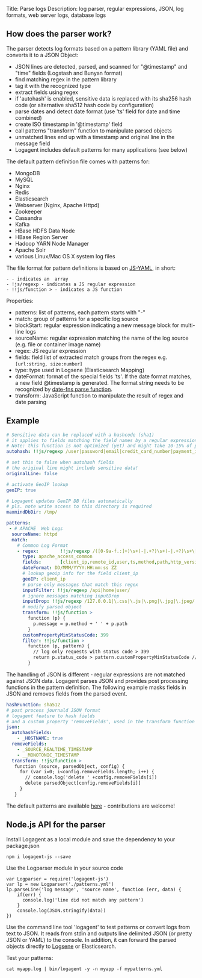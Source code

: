 Title: Parse logs 
Description: log parser, regular expressions, JSON, log formats, web server logs, database logs

## How does the parser work?

The parser detects log formats based on a pattern library (YAML file) and converts it to a JSON Object:

- JSON lines are detected, parsed, and scanned for "@timestamp" and "time" fields (Logstash and Bunyan format)
- find matching regex in the pattern library
- tag it with the recognized type
- extract fields using regex
- if 'autohash' is enabled, sensitive data is replaced with its sha256 hash code (or alternative sha512 hash code by configuration)
- parse dates and detect date format (use 'ts' field for date and time combined) 
- create ISO timestamp in '@timestamp' field
- call patterns "transform" function to manipulate parsed objects
- unmatched lines end up with a timestamp and original line in the message field
- Logagent includes default patterns for many applications (see below)

The default pattern definition file comes with patterns for:

- MongoDB
- MySQL
- Nginx
- Redis
- Elasticsearch
- Webserver (Nginx, Apache Httpd)
- Zookeeper
- Cassandra
- Kafka
- HBase HDFS Data Node
- HBase Region Server
- Hadoop YARN Node Manager
- Apache Solr
- various Linux/Mac OS X system log files

The file format for pattern definitions is based on [JS-YAML](https://nodeca.github.io/js-yaml/), in short:
```
- - indicates an  array
- !js/regexp - indicates a JS regular expression
- !!js/function > - indicates a JS function 
```

Properties:

- patterns: list of patterns, each pattern starts with "-"
- match: group of patterns for a specific log source
- blockStart: regular expression indicating a new message block for multi-line logs
- sourceName: regular expression matching the name of the log source (e.g. file or container image name)
- regex: JS regular expression 
- fields: field list of extracted match groups from the regex e.g. `[url:string, size:number]`
- type: type used in Logsene (Elasticsearch Mapping)
- dateFormat: format of the special fields 'ts'.  If the date format matches, a new field @timestamp is generated.
  The format string needs to be recognized by [date-fns parse function](https://date-fns.org/v2.0.0-alpha.6/docs/parse). 
- transform: JavaScript function to manipulate the result of regex and date parsing

## Example

```yaml
# Sensitive data can be replaced with a hashcode (sha1)
# it applies to fields matching the field names by a regular expression
# Note: this function is not optimized (yet) and might take 10-15% of performance
autohash: !!js/regexp /user|password|email|credit_card_number|payment_info/i

# set this to false when autohash fields
# the original line might include sensitive data!
originalLine: false

# activate GeoIP lookup
geoIP: true

# Logagent updates GeoIP DB files automatically
# pls. note write access to this directory is required
maxmindDbDir: /tmp/

patterns: 
 - # APACHE  Web Logs
  sourceName: httpd
  match: 
    # Common Log Format
    - regex:        !!js/regexp /([0-9a-f.:]+)\s+(-|.+?)\s+(-|.+?)\s+\[([0-9]{2}\/[a-z]{3}\/[0-9]{4}\:[0-9]{2}:[0-9]{2}:[0-9]{2}[^\]]*)\] \"(\S+?)\s(\S*?)\s{0,1}(\S+?)\" ([0-9|\-]+) ([0-9|\-]+)/i
      type: apache_access_common
      fields:       [client_ip,remote_id,user,ts,method,path,http_version,status_code,size]
      dateFormat: DD/MMM/YYYY:HH:mm:ss ZZ
      # lookup geoip info for the field client_ip
      geoIP: client_ip
      # parse only messages that match this regex
      inputFilter: !!js/regexp /api|home|user/
      # ignore messages matching inputDrop
      inputDrop: !!js/regexp /127.0.0.1|\.css|\.js|\.png|\.jpg|\.jpeg/
      # modify parsed object
      transform: !!js/function >
        function (p) {
          p.message = p.method + ' ' + p.path
        }
      customPropertyMinStatusCode: 399
      filter: !!js/function > 
        function (p, pattern) {
          // log only requests with status code > 399
          return p.status_code > pattern.customPropertyMinStatusCode // 399
        }
```

The handling of JSON is different - regular expressions are not matched against JSON data. 
Logagent parses JSON and provides post processing functions in the pattern definition.
The following example masks fields in JSON and removes fields from the parsed event. 

```yaml
hashFunction: sha512
# post process journald JSON format
# logagent feature to hash fields
# and a custom property 'removeFields', used in the transform function
json: 
  autohashFields: 
    - _HOSTNAME: true
  removeFields: 
    - _SOURCE_REALTIME_TIMESTAMP
    - __MONOTONIC_TIMESTAMP
  transform: !!js/function >
   function (source, parsedObject, config) {
     for (var i=0; i<config.removeFields.length; i++) {
       // console.log('delete ' +config.removeFields[i])
       delete parsedObject[config.removeFields[i]]
     }
   }
```

The default patterns are available [here](https://github.com/sematext/logagent-js/blob/master/patterns.yml) - contributions are welcome!

## Node.js API for the parser 

Install Logagent as a local module and save the dependency to your package.json

```
npm i logagent-js --save
```

Use the Logparser module in your source code

``` 
var Logparser = require('logagent-js')
var lp = new Logparser('./patterns.yml')
lp.parseLine('log message', 'source name', function (err, data) {
    if(err) {
      console.log('line did not match any pattern')
    }
    console.log(JSON.stringify(data))
})
```

Use the command line tool 'logagent' to test patterns or convert logs from text to JSON. It reads from stdin and outputs line delimited JSON (or pretty JSON or YAML) to the console. In addition, it can forward the parsed objects directly to [Logsene](http://sematext.com/logsene) or Elasticsearch.

Test your patterns:
```
cat myapp.log | bin/logagent -y -n myapp -f mypatterns.yml
```
